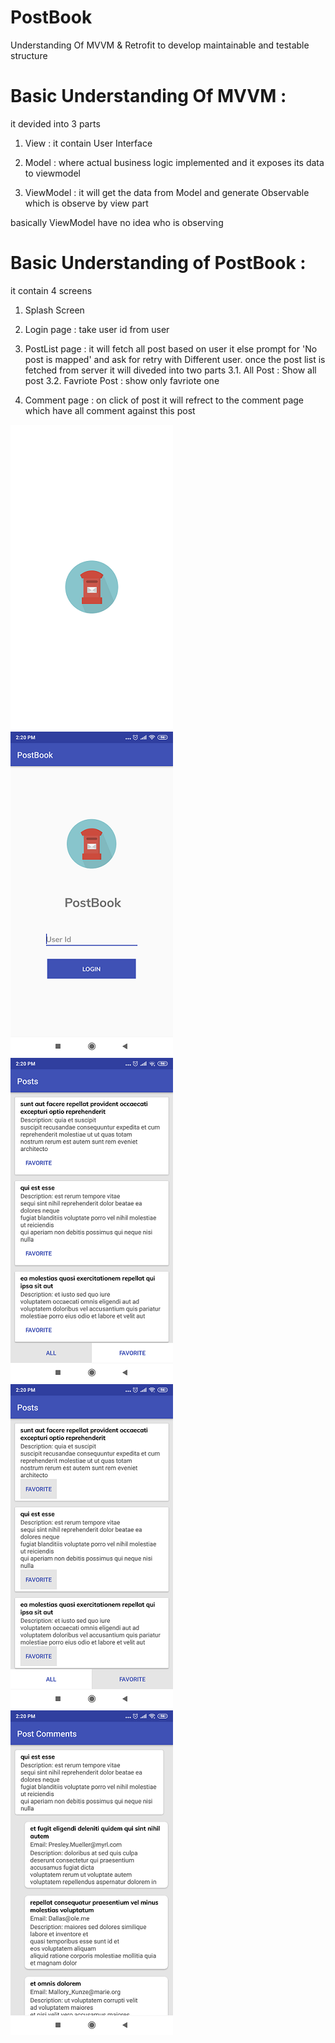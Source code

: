 # PostBook
Understanding Of MVVM &amp; Retrofit to develop maintainable and testable structure 





# Basic Understanding Of MVVM : 
it devided into 3 parts 

1. View : it contain User Interface

2. Model : where actual business logic implemented and it exposes its data to viewmodel

3. ViewModel : it will get the data from Model and generate Observable which is observe by view part  

basically ViewModel have no idea who is observing 




# Basic Understanding of PostBook : 
it contain 4 screens

1. Splash Screen 

2. Login page : take user id from user

3. PostList page : it will fetch all post based on user it else prompt for 'No post is mapped' and ask for retry with Different user.
once the post list is fetched from server it will diveded into two parts 
3.1. All Post : Show all post 
3.2. Favriote Post : show only favriote one

4. Comment page : on click of post it will refrect to the comment page which have all comment against this post

![Alt text](/screenshot/1.png?raw=true "Splash Screen") ![Alt text](/screenshot/2.png?raw=true "Login page") ![Alt text](/screenshot/3.png?raw=true "All Post") ![Alt text](/screenshot/4.png?raw=true "Favriote Post") ![Alt text](/screenshot/5.png?raw=true "Comment page")

